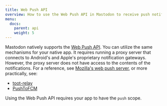 ```yaml
---
title: Web Push API
overview: How to use the Web Push API in Mastodon to receive push notifications in a native or browser app
menu:
  docs:
    parent: api
    weight: 5
---
```


Mastodon natively supports the [Web Push API](https://developer.mozilla.org/en-US/docs/Web/API/Push_API). You can utilize the same mechanisms for your native app. It requires running a proxy server that connects to Android's and Apple's proprietary notification gateways. However, the proxy server does not have access to the contents of the notifications. For a reference, see [Mozilla's web push server](https://github.com/mozilla-services/autopush), or more practically, see:

- [toot-relay](https://github.com/DagAgren/toot-relay)
- [PushToFCM](https://github.com/tateisu/PushToFCM)

Using the Web Push API requires your app to have the `push` scope.
